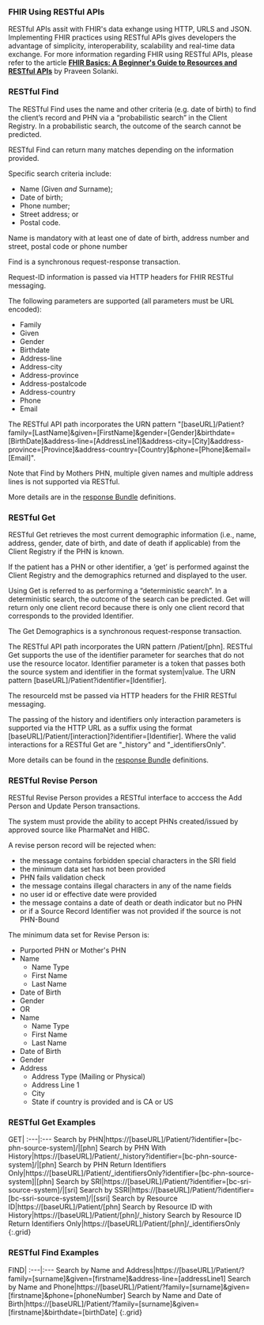 
### FHIR Using RESTful APIs
RESTful APIs assit with FHIR's data exhange using HTTP, URLS and JSON.
Implementing FHIR practices using RESTful APIs gives developers the advantage of simplicity, interoperability, scalability and real-time data exchange.
For more information regarding FHIR using RESTful APIs, please refer to the article [**FHIR Basics: A Beginner's Guide to Resources and RESTful APIs**](https://www.linkedin.com/pulse/fhir-basics-beginners-guide-resources-restful-apis-praveen-solanki-ekumf/) by Praveen Solanki.

### RESTful Find
The RESTful Find uses the name and other criteria (e.g. date of birth) to find the client’s record and PHN via a “probabilistic search” in the Client Registry. In a probabilistic search, the outcome of the search cannot be predicted.

RESTful Find can return many matches depending on the information provided.

Specific search criteria include: 
- Name (Given *and* Surname); 
- Date of birth; 
- Phone number; 
- Street address; or 
- Postal code.

Name is mandatory with at least one of date of birth, address number and street, postal code or phone number

Find is a synchronous request-response transaction.

Request-ID information is passed via HTTP headers for FHIR RESTful messaging.

The following parameters are supported (all parameters must be URL encoded):
- Family
- Given
- Gender
- Birthdate
- Address-line
- Address-city
- Address-province
- Address-postalcode
- Address-country
- Phone
- Email

The RESTful API path incorporates the URN pattern "[baseURL]/Patient?family=[LastName]&given=[FirstName]&gender=[Gender]&birthdate=[BirthDate]&address-line=[AddressLine1]&address-city=[City]&address-province=[Province]&address-country=[Country]&phone=[Phone]&email=[Email]".

Note that Find by Mothers PHN, multiple given names and multiple address lines is not supported via RESTful.

More details are in the [response Bundle](StructureDefinition-bc-search-response-bundle.html) definitions.

### RESTful Get

RESTful Get retrieves the most current demographic information (i.e., name, address, gender, date of birth, and date of death if applicable) from the Client Registry if the PHN is known. 

If the patient has a PHN or other identifier, a ‘get’ is performed against the Client Registry and the demographics returned and displayed to the user.

Using Get is referred to as performing a “deterministic search”. In a deterministic search, the outcome of the search can be predicted. Get will return only one client record because there is only one client record that corresponds to the provided Identifier.

The Get Demographics is a synchronous request-response transaction.

The RESTful API path incorporates the URN pattern /Patient/[phn]. RESTful Get supports the use of the identifier parameter for searches that do not use the resource locator. Identifier parameter is a token that passes both the source system and identifier in the format system|value. 
The URN pattern [baseURL]/Patient?identifier=[Identifier].

The resourceId mst be passed via HTTP headers for the FHIR RESTful messaging.

The passing of the history and identifiers only interaction parameters is supported via the HTTP URL as a suffix using the format
[baseURL]/Patient/[interaction]?identifier=[Identifier]. Where the valid interactions for a RESTful Get are "_history" and "_identifiersOnly".

More details can be found in the [response Bundle](StructureDefinition-bc-search-response-bundle.html) definitions.

### RESTful Revise Person

RESTful Revise Person provides a RESTful interface to acccess the Add Person and Update Person transactions.

The system must provide the ability to accept PHNs created/issued by approved source like PharmaNet and HIBC.

A revise person record will be rejected when:
* the message contains forbidden special characters in the SRI field
* the minimum data set has not been provided
* PHN fails validation check
* the message contains illegal characters in any of the name fields
* no user id or effective date were provided
* the message contains a date of death or death indicator but no PHN
* or if a Source Record Identifier was not provided if the source is not PHN-Bound

The minimum data set for Revise Person is:
* Purported PHN or Mother's PHN
* Name
  * Name Type
  * First Name
  * Last Name
* Date of Birth
* Gender
* OR
* Name
  * Name Type
  * First Name
  * Last Name
* Date of Birth
* Gender
* Address
  * Address Type (Mailing or Physical)
  * Address Line 1
  * City
  * State if country is provided and is CA or US


### RESTful Get Examples

GET|
:---|:---
Search by PHN|https://[baseURL]/Patient/?identifier=[bc-phn-source-system]/&#124;[phn]
Search by PHN With History|https://[baseURL]/Patient/_history?identifier=[bc-phn-source-system]/&#124;[phn]
Search by PHN Return Identifiers Only|https://[baseURL]/Patient/_identifiersOnly?identifier=[bc-phn-source-system]&#124;[phn]
Search by SRI|https://[baseURL]/Patient/?identifier=[bc-sri-source-system]/&#124;[sri]
Search by SSRI|https://[baseURL]/Patient/?identifier=[bc-ssri-source-system]/&#124;[ssri]
Search by Resource ID|https://[baseURL]/Patient/[phn]
Search by Resource ID with History|https://[baseURL]/Patient/[phn]/_history
Search by Resource ID Return Identifiers Only|https://[baseURL]/Patient/[phn]/_identifiersOnly
{:.grid}

### RESTful Find Examples

FIND|
:---|:---
Search by Name and Address|https://[baseURL]/Patient/?family=[surname]&given=[firstname]&address-line=[addressLine1]
Search by Name and Phone|https://[baseURL]/Patient/?family=[surname]&given=[firstname]&phone=[phoneNumber]
Search by Name and Date of Birth|https://[baseURL]/Patient/?family=[surname]&given=[firstname]&birthdate=[birthDate]
{:.grid}


